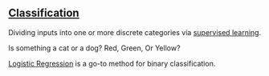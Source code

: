 ## [Classification](#classification)

Dividing inputs into one or more discrete categories via [supervised learning](#supervised_learning).

Is something a cat or a dog? Red, Green, Or Yellow?

[Logistic Regression](#logistic-regression) is a go-to method for binary classification.